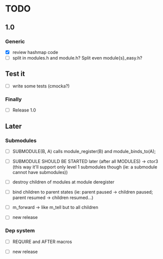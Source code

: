 # TODO

## 1.0

### Generic

- [x] review hashmap code
- [ ] split in modules.h and module.h? Split even module{s}_easy.h?

## Test it

- [ ] write some tests (cmocka?)

### Finally

- [ ] Release 1.0

## Later

### Submodules

- [ ] SUBMODULE(B, A) calls module_register(B) and module_binds_to(A);
- [ ] SUBMODULE SHOULD BE STARTED later (after all MODULES) -> ctor3 (this way it'll support only level 1 submodules though (ie: a submodule cannot have submodules))
- [ ] destroy children of modules at module deregister
- [ ] bind children to parent states (ie: parent paused -> children paused; parent resumed -> children resumed...)
- [ ] m_forward -> like m_tell but to all children

- [ ] new release


### Dep system

- [ ] REQUIRE and AFTER macros

- [ ] new release
